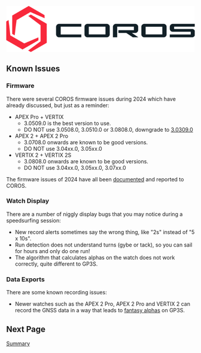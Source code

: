 ![GP3S Logo](../img/COROS_Wearables_Logo.png)



## Known Issues

### Firmware

There were several COROS firmware issues during 2024 which have already discussed, but just as a reminder:

- APEX Pro + VERTIX
  - 3.0509.0 is the best version to use.
  - DO NOT use 3.0508.0, 3.0510.0 or 3.0808.0, downgrade to [3.0309.0](https://logiqx.github.io/gps-details/devices/coros/firmware/3.0309.0/install.html)
- APEX 2 + APEX 2 Pro
  - 3.0708.0 onwards are known to be good versions.
  - DO NOT use 3.04xx.0, 3.05xx.0
- VERTIX 2 + VERTIX 2S
  - 3.0808.0 onwards are known to be good versions.
  - DO NOT use 3.04xx.0, 3.05xx.0, 3.07xx.0

The firmware issues of 2024 have all been [documented](https://logiqx.github.io/gps-details/devices/coros/firmware/) and reported to COROS.



### Watch Display

There are a number of niggly display bugs that you may notice during a speedsurfing session:

- New record alerts sometimes say the wrong thing, like "2s" instead of "5 x 10s".
- Run detection does not understand turns (gybe or tack), so you can sail for hours and only do one run!
- The algorithm that calculates alphas on the watch does not work correctly, quite different to GP3S.



### Data Exports

There are some known recording issues:

- Newer watches such as the APEX 2 Pro, APEX 2 Pro and VERTIX 2 can record the GNSS data in a way that leads to [fantasy alphas](https://logiqx.github.io/gps-details/devices/coros/alpha/) on GP3S.



## Next Page

[Summary](../README.md#summary)
